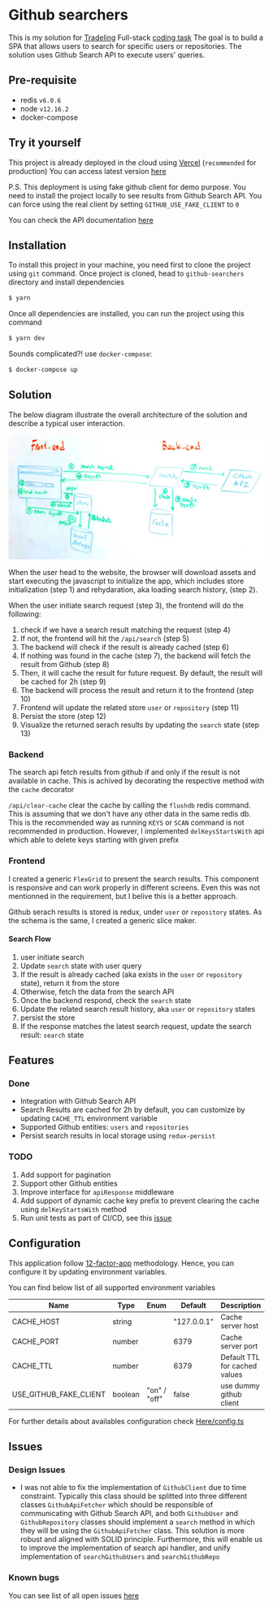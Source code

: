 # Github searchers

This is my solution for [Tradeling](https://www.tradeling.com/) Full-stack [coding task](https://github.com/tradeling/coding-tasks/blob/develop/fullstack-javascript/readme.md)
The goal is to build a SPA that allows users to search for specific users or repositories.
The solution uses Github Search API to execute users' queries.


## Pre-requisite
- redis `v6.0.6`
- node `v12.16.2`
- docker-compose


## Try it yourself
This project is already deployed in the cloud using [Vercel](https://vercel.com) (`recommended` for production)
You can access latest version [here](https://github-searchers-vercel.app)

P.S. This deployment is using fake github client for demo purpose. You need to install the project locally to see results from Github Search API. You can force using the real client by setting `GITHUB_USE_FAKE_CLIENT` to `0`

You can check the API documentation [here](github-searchers.vercel.app/_apidoc)


## Installation

To install this project in your machine, you need first to clone the project using `git` command.
Once project is cloned, head to `github-searchers` directory and install dependencies

```bash
$ yarn
```

Once all dependencies are installed, you can run the project using this command
```bash
$ yarn dev
```

Sounds complicated?! use `docker-compose`:

```bash
$ docker-compose up
```

## Solution
The below diagram illustrate the overall architecture of the solution and describe a typical user interaction.

![Architecture](doc/public/Architecture.jpg)

When the user head to the website, the browser will download assets and start executing the javascript to initialize the app, which includes store initialization (step 1) and rehydaration, aka loading search history, (step 2).

When the user initiate search request (step 3), the frontend will do the following:
 1. check if we have a search result matching the request (step 4)
 1. If not, the frontend will hit the `/api/search` (step 5)
 1. The backend will check if the result is already cached (step 6)
 1. If nothing was found in the cache (step 7), the backend will fetch the result from Github (step 8)
 1. Then, it will cache the result for future request. By default, the result will be cached for 2h (step 9)
 1. The backend will process the result and return it to the frontend (step 10)
 1. Frontend will update the related store `user` or `repository` (step 11)
 1. Persist the store (step 12)
 1. Visualize the returned serach results by updating the `search` state (step 13)

### Backend
The search api fetch results from github if and only if the result is not available in cache. This is achived by decorating the respective method with the `cache` decorator

`/api/clear-cache` clear the cache by calling the `flushdb` redis command. This is assuming that we don't have any other data in the same redis db. This is the recommended way as running `KEYS` or `SCAN` command is not recommended in production. However, I implemented `delKeysStartsWith` api which able to delete keys starting with given prefix

### Frontend
I created a generic `FlexGrid` to present the search results. This component is responsive and can work properly in different screens. Even this was not mentionned in the requirement, but I belive this is a better approach.

Github serach results is stored is redux, under `user` or `repository` states. As the schema is the same, I created a generic slice maker.

#### Search Flow
1. user initiate search
1. Update `search` state with user query
1. If the result is already cached (aka exists in the `user` or `repository` state), return it from the store
1. Otherwise, fetch the data from the search API
1. Once the backend respond, check the `search` state
1. Update the related search result history, aka `user` or `repository` states
1. persist the store
1. If the response matches the latest search request, update the search result: `search` state


## Features
### Done
- Integration with Github Search API
- Search Results are cached for 2h by default, you can customize by updating `CACHE_TTL` environment variable
- Supported Github entities: `users` and `repositories`
- Persist search results in local storage using `redux-persist`

### TODO
1. Add support for pagination
2. Support other Github entities
3. Improve interface for `apiResponse` middleware
4. Add support of dynamic cache key prefix to prevent clearing the cache using `delKeyStartsWith` method
5. Run unit tests as part of CI/CD, see this [issue](https://github.com/vercel/vercel/discussions/5140)


## Configuration
This application follow [12-factor-app](https://12factor.net/) methodology. Hence, you can configure it by updating environment variables.

You can find below list of all supported environment variables

|Name                   | Type        | Enum          | Default     | Description                   |
|-----------------------|-------------|---------------|-------------|-------------------------------|
|CACHE_HOST             | string      |               | "127.0.0.1" | Cache server host             |
|CACHE_PORT             | number      |               | 6379        | Cache server port             |
|CACHE_TTL              | number      |               | 6379        | Default TTL for cached values |
|USE_GITHUB_FAKE_CLIENT | boolean     | "on" / "off"  | false       | use dummy github client        |


For further details about availables configuration check <a href="shared/config.ts">Here/config.ts</a>


## Issues
### Design Issues

- I was not able to fix the implementation of `GithubClient` due to time constraint. Typically this class should be splitted into three different classes `GithubApiFetcher` which should be responsible of communicating with Github Search API, and both `GithubUser` and `GithubRepository` classes should implement a `search` method in which they will be using the `GithubApiFetcher` class. This solution is more robust and aligned with SOLID principle. Furthermore, this will enable us to improve the implementation of search api handler, and unify implementation of `searchGithubUsers` and `searchGithubRepo`

### Known bugs
You can see list of all open issues [here](https://github.com/benzid-wael/github-searchers/issues/)
